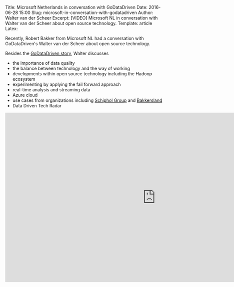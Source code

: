 Title: Microsoft Netherlands in conversation with GoDataDriven
Date: 2016-06-28 15:00
Slug: microsoft-in-conversation-with-godatadriven
Author: Walter van der Scheer
Excerpt: [VIDEO] Microsoft NL in conversation with Walter van der Scheer about open source technology.
Template: article
Latex:

<span class="lead">Recently, Robert Bakker from Microsoft NL had a conversation with GoDataDriven's Walter van der Scheer about open source technology.</span>

Besides the [GoDataDriven story](https://www.godatadriven.com/our-story "The GoDataDriven story"), Walter discusses 
- the importance of data quality
- the balance between technology and the way of working
- developments within open source technology including the Hadoop ecosystem
- experimenting by applying the fail forward approach
- real-time analysis and streaming data
- Azure cloud
- use cases from organizations including [Schiphol Group](https://www.godatadriven.com/casestudy-schipholgroup "Case study Schiphol Group") and [Bakkersland](https://www.godatadriven.com/casestudy-bakkersland "Case study Bakkersland")
- Data Driven Tech Radar

<iframe src="https://channel9.msdn.com/Series/In-gesprek-met-Open-Source-community/Microsoft-Nederland-in-gesprek-met-GoDataDriven/player#autoplay" width="960" height="540" allowFullScreen frameBorder="0"></iframe>
